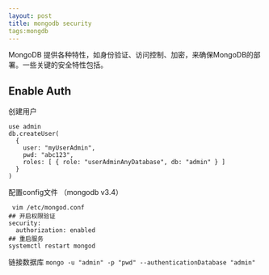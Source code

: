 ```yaml
---
layout: post
title: mongodb security 
tags:mongdb
---
```




MongoDB 提供各种特性，如身份验证、访问控制、加密，来确保MongoDB的部署。一些关键的安全特性包括。


## Enable Auth

创建用户

```
use admin
db.createUser(
  {
    user: "myUserAdmin",
    pwd: "abc123",
    roles: [ { role: "userAdminAnyDatabase", db: "admin" } ]
  }
)

```


配置config文件 （mongodb v3.4）

```
 vim /etc/mongod.conf 
## 开启权限验证
security:
  authorization: enabled
## 重启服务
systemctl restart mongod

```

链接数据库 `mongo -u "admin" -p "pwd" --authenticationDatabase "admin" `
